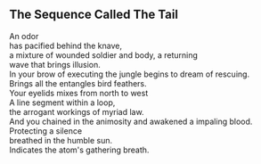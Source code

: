 The Sequence Called The Tail
----------------------------
An odor  
has pacified behind the knave,  
a mixture of wounded soldier and body, a returning  
wave that brings illusion.  
In your brow of executing the jungle begins to dream of rescuing.  
Brings all the entangles bird feathers.  
Your eyelids mixes from north to west  
A line segment within a loop,  
the arrogant workings of myriad law.  
And you chained in the animosity and awakened a impaling blood.  
Protecting a silence  
breathed in the humble sun.  
Indicates the atom's gathering breath.  
